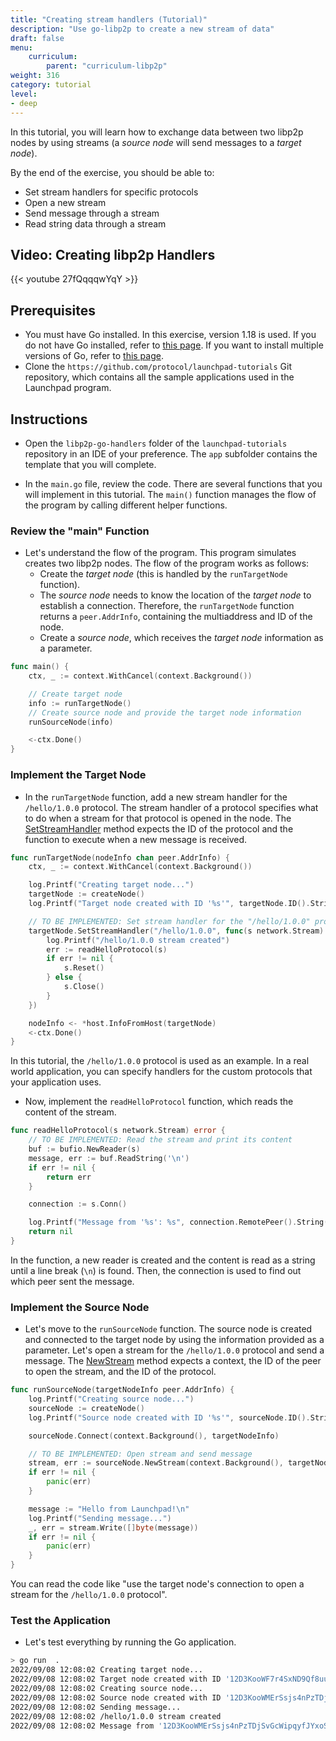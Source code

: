 ```yaml
---
title: "Creating stream handlers (Tutorial)"
description: "Use go-libp2p to create a new stream of data"
draft: false
menu:
    curriculum:
        parent: "curriculum-libp2p"
weight: 316
category: tutorial
level:
- deep
---
```


In this tutorial, you will learn how to exchange data between two libp2p nodes by using streams (a _source node_ will send messages to a _target node_).

By the end of the exercise, you should be able to:

* Set stream handlers for specific protocols
* Open a new stream
* Send message through a stream
* Read string data through a stream

## Video: Creating libp2p Handlers

{{< youtube 27fQqqqwYqY >}}

## Prerequisites

* You must have Go installed. In this exercise, version 1.18 is used.
If you do not have Go installed, refer to [this page](https://go.dev/doc/install).
If you want to install multiple versions of Go, refer to [this page](https://go.dev/doc/manage-install#installing-multiple).
* Clone the `https://github.com/protocol/launchpad-tutorials` Git repository, which contains all the sample applications used in the Launchpad program.

## Instructions

* Open the `libp2p-go-handlers` folder of the `launchpad-tutorials` repository in an IDE of your preference. The `app` subfolder contains the template that you will complete.

* In the `main.go` file, review the code.
There are several functions that you will implement in this tutorial.
The `main()` function manages the flow of the program by calling different helper functions.

### Review the "main" Function

* Let's understand the flow of the program. This program simulates creates two libp2p nodes. The flow of the program works as follows:
    - Create the _target node_ (this is handled by the `runTargetNode` function).
    - The _source node_ needs to know the location of the _target node_ to establish a connection. Therefore, the `runTargetNode` function returns a `peer.AddrInfo`, containing the multiaddress and ID of the node.
    - Create a _source node_, which receives the _target node_ information as a parameter.

```go
func main() {
	ctx, _ := context.WithCancel(context.Background())

	// Create target node
	info := runTargetNode()
	// Create source node and provide the target node information
	runSourceNode(info)

	<-ctx.Done()
}
```

### Implement the Target Node

* In the `runTargetNode` function, add a new stream handler for the `/hello/1.0.0` protocol. The stream handler of a protocol specifies what to do when a stream for that protocol is opened in the node.
The [SetStreamHandler](https://github.com/libp2p/go-libp2p/blob/master/core/host/host.go#L52) method expects the ID of the protocol and the function to execute when a new message is received.

```go
func runTargetNode(nodeInfo chan peer.AddrInfo) {
	ctx, _ := context.WithCancel(context.Background())

	log.Printf("Creating target node...")
	targetNode := createNode()
	log.Printf("Target node created with ID '%s'", targetNode.ID().String())

	// TO BE IMPLEMENTED: Set stream handler for the "/hello/1.0.0" protocol
	targetNode.SetStreamHandler("/hello/1.0.0", func(s network.Stream) {
		log.Printf("/hello/1.0.0 stream created")
		err := readHelloProtocol(s)
		if err != nil {
			s.Reset()
		} else {
			s.Close()
		}
	})

	nodeInfo <- *host.InfoFromHost(targetNode)
	<-ctx.Done()
}
```

In this tutorial, the `/hello/1.0.0` protocol is used as an example. In a real world application, you can specify handlers for the custom protocols that your application uses.

* Now, implement the `readHelloProtocol` function, which reads the content of the stream.

```go
func readHelloProtocol(s network.Stream) error {
	// TO BE IMPLEMENTED: Read the stream and print its content
	buf := bufio.NewReader(s)
	message, err := buf.ReadString('\n')
	if err != nil {
		return err
	}

	connection := s.Conn()

	log.Printf("Message from '%s': %s", connection.RemotePeer().String(), message)
	return nil
}
```

In the function, a new reader is created and the content is read as a string until a line break (`\n`) is found. Then, the connection is used to find out which peer sent the message.

### Implement the Source Node

* Let's move to the `runSourceNode` function. The source node is created and connected to the target node by using the information provided as a parameter. Let's open a stream for the `/hello/1.0.0` protocol and send a message.
The [NewStream](https://github.com/libp2p/go-libp2p/blob/master/core/host/host.go#L66) method expects a context, the ID of the peer to open the stream, and the ID of the protocol.

```go
func runSourceNode(targetNodeInfo peer.AddrInfo) {
	log.Printf("Creating source node...")
	sourceNode := createNode()
	log.Printf("Source node created with ID '%s'", sourceNode.ID().String())

	sourceNode.Connect(context.Background(), targetNodeInfo)

	// TO BE IMPLEMENTED: Open stream and send message
	stream, err := sourceNode.NewStream(context.Background(), targetNodeInfo.ID, "/hello/1.0.0")
	if err != nil {
		panic(err)
	}

	message := "Hello from Launchpad!\n"
	log.Printf("Sending message...")
	_, err = stream.Write([]byte(message))
	if err != nil {
		panic(err)
	}
}
```

You can read the code like "use the target node's connection to open a stream for the `/hello/1.0.0` protocol".

### Test the Application

* Let's test everything by running the Go application.

```bash
> go run  .
2022/09/08 12:08:02 Creating target node...
2022/09/08 12:08:02 Target node created with ID '12D3KooWF7r4SxND9Qf8uu9u3PtDduG5ET4NZf1Pw25BMqQEvXRP'
2022/09/08 12:08:02 Creating source node...
2022/09/08 12:08:02 Source node created with ID '12D3KooWMErSsjs4nPzTDjSvGcWipqyfJYxoSQJM57mTPWccEYQA'
2022/09/08 12:08:02 Sending message...
2022/09/08 12:08:02 /hello/1.0.0 stream created
2022/09/08 12:08:02 Message from '12D3KooWMErSsjs4nPzTDjSvGcWipqyfJYxoSQJM57mTPWccEYQA': Hello from Launchpad!
```
